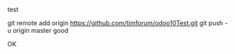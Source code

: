 test

git remote add origin https://github.com/timforum/odoo10Test.git
git push -u origin master
good

OK